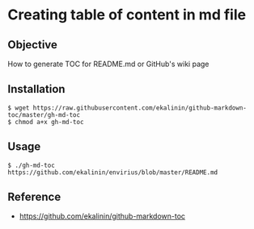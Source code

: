Creating table of content in md file
================


## Objective
How to generate TOC for README.md or GitHub's wiki page


## Installation
```
$ wget https://raw.githubusercontent.com/ekalinin/github-markdown-toc/master/gh-md-toc
$ chmod a+x gh-md-toc
```

## Usage
```
$ ./gh-md-toc https://github.com/ekalinin/envirius/blob/master/README.md
```

## Reference
- https://github.com/ekalinin/github-markdown-toc
